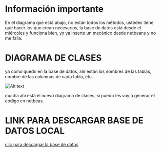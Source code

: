 # Información importante
En el diagrama que está abajo,  no están todos los métodos, ustedes tiene que hacer los que crean necesarios, la base de datos está desde el miércoles y funciona bien, yo ya inserte un mecánico desde netbeans y no me falla.

# DIAGRAMA DE CLASES 

   ya como quedo en la base de datos, ahí están los nombres de las tablas, nombre de las columnas de cada tabla, etc.

![Alt text](http://maplicaciones.azurewebsites.net/wp-content/uploads/2015/10/alfin.png "Diagrama de clases")

mucha ahí está el nuevo diagrama de clases, si puedo les voy a generar el código en netbeas. 


# LINK PARA DESCARGAR BASE DE DATOS LOCAL

[clic para descargar la base de datos](https://www.dropbox.com/s/otsyzq3vzt7pi7m/tallerelpiston.sql?dl=1)



